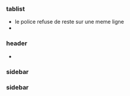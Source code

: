 ### tablist

- le police refuse de reste sur une meme ligne
-



### header 
- 


### sidebar


### sidebar